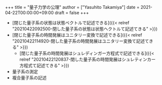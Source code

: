 +++
title = "量子力学の公理"
author = ["Yasuhito Takamiya"]
date = 2021-04-22T00:00:00+09:00
draft = false
+++

-   [閉じた量子系の状態は状態ベクトルで記述できる]({{< relref "20210422092500-閉した量子系の状態は状態ヘクトルて記述てきる" >}})
-   [閉じた量子系の時間発展はユニタリー変換で記述できる]({{< relref "20210422114920-閉した量子系の時間発展はユニタリー変換て記述てきる" >}})
    -   [閉じた量子系の時間発展はシュレディンガー方程式で記述できる]({{< relref "20210422120837-閉した量子系の時間発展はシュレティンカー方程式て記述てきる" >}})
-   量子系の測定
-   複合量子系の記述
